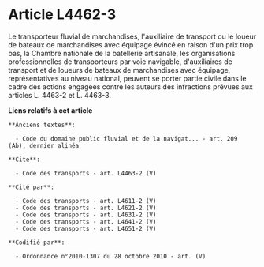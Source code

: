 # Article L4462-3

Le transporteur fluvial de marchandises, l'auxiliaire de transport ou le loueur de bateaux de marchandises avec équipage
évincé en raison d'un prix trop bas, la Chambre nationale de la batellerie artisanale, les organisations professionnelles de
transporteurs par voie navigable, d'auxiliaires de transport et de loueurs de bateaux de marchandises avec équipage,
représentatives au niveau national, peuvent se porter partie civile dans le cadre des actions engagées contre les auteurs des
infractions prévues aux articles L. 4463-2 et L. 4463-3.

**Liens relatifs à cet article**

	**Anciens textes**:

	  - Code du domaine public fluvial et de la navigat... - art. 209 (Ab), dernier alinéa

	**Cite**:

	  - Code des transports - art. L4463-2 (V)

	**Cité par**:

	  - Code des transports - art. L4611-2 (V)
	  - Code des transports - art. L4621-2 (V)
	  - Code des transports - art. L4631-2 (V)
	  - Code des transports - art. L4641-2 (V)
	  - Code des transports - art. L4651-2 (V)

	**Codifié par**:

	  - Ordonnance n°2010-1307 du 28 octobre 2010 - art. (V)
